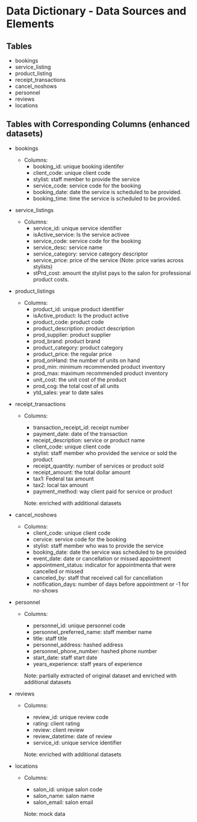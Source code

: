 # Data Dictionary - Data Sources and Elements

## Tables
- bookings
- service_listing
- product_listing
- receipt_transactions
- cancel_noshows
- personnel
- reviews
- locations

## Tables with Corresponding Columns (enhanced datasets)
* bookings 
  - Columns:
     - booking_id: unique booking identifer
     - client_code:	unique client code
     - stylist: staff member to provide the service
     - service_code: service code for the booking
     - booking_date: date the service is scheduled to be provided.	
     - booking_time: time the service is scheduled to be provided.

* service_listings
  - Columns:
     - service_id: unique service identifier	
     - isActive_service: Is the service activee	
     - service_code: service code for the booking	
     - service_desc: service name
     - service_category: service category descriptor	
     - service_price: price of the service (Note: price varies across stylists)
     - stPrd_cost: amount the stylist pays to the salon for professional product costs.

* product_listings
  - Columns:
     - product_id: unique product identifier	
     - isActive_product: Is the product active	
     - product_code: product code 
     - product_description: product description
     - prod_supplier: product supplier
     - prod_brand: product brand	
     - product_category: product category
     - product_price: the regular price
     - prod_onHand: the number of units on hand
     - prod_min: minimum recommended product inventory	
     - prod_max: maximum recommended product inventory	
     - unit_cost: the unit cost of the product
     - prod_cog: the total cost of all units
     - ytd_sales: year to date sales

* receipt_transactions
  - Columns:
     - transaction_receipt_id: receipt number
     - payment_date: date of the transaction
     - receipt_description: service or product name
     - client_code: unique client code
     - stylist: staff member who provided the service or sold the product
     - receipt_quantity: number of services or product sold
     - receipt_amount: the total dollar amount
     - tax1: Federal tax amount
     - tax2: local tax amount
     - payment_method: way client paid for service or product

     Note: enriched with additional datasets  

* cancel_noshows
  - Columns:    
     - client_code: unique client code
     - cervice: service code for the booking
     - stylist: staff member who was to provide the service
     - booking_date: date the service was scheduled to be provided
     - event_date: date or cancellation or missed appointment
     - appointment_status: indicator for appointmenta that were cancelled or missed
     - canceled_by: staff that received call for cancellation
     - notification_days: number of days before appointment or -1 for no-shows

* personnel
  - Columns:
     - personnel_id: unique personnel code	
     - personnel_preferred_name: staff member name
     - title: staff title
     - personnel_address: hashed address
     - personnel_phone_number: hashed phone number
     - start_date: staff start date	
     - years_experience: staff years of experience
        
      Note: partially extracted of original dataset and enriched with additional datasets  
      
* reviews
  - Columns:
     - review_id: unique review code
     - rating: client rating
     - review: client review
     - review_datetime: date of review
     - service_id: unique service identifier
      
      Note: enriched with additional datasets 

* locations
  - Columns:
     - salon_id: unique salon code
     - salon_name: salon name
     - salon_email: salon email

      Note: mock data     
